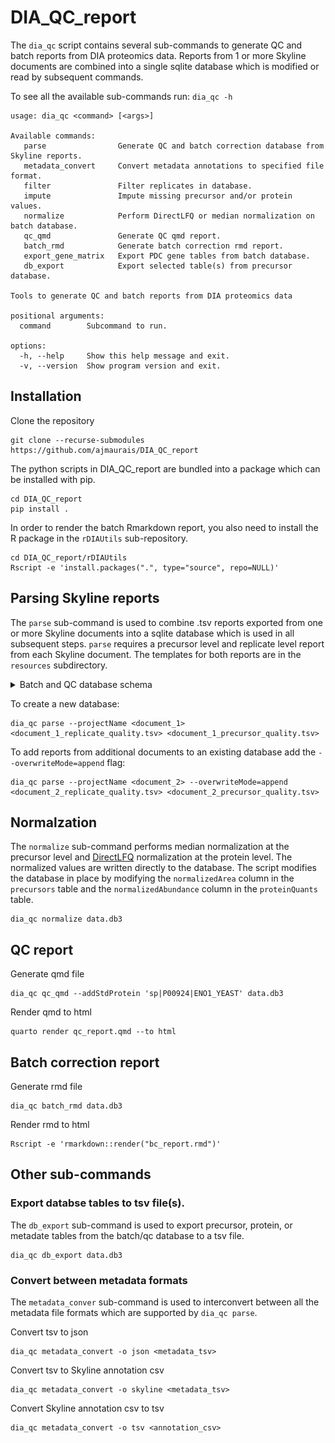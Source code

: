 # DIA_QC_report

The `dia_qc` script contains several sub-commands to generate QC and batch reports from DIA proteomics data. Reports from 1 or more Skyline documents are combined into a single sqlite database which is modified or read by subsequent commands.

To see all the available sub-commands run: `dia_qc -h`

```
usage: dia_qc <command> [<args>]

Available commands:
   parse                Generate QC and batch correction database from Skyline reports.
   metadata_convert     Convert metadata annotations to specified file format.
   filter               Filter replicates in database.
   impute               Impute missing precursor and/or protein values.
   normalize            Perform DirectLFQ or median normalization on batch database.
   qc_qmd               Generate QC qmd report.
   batch_rmd            Generate batch correction rmd report.
   export_gene_matrix   Export PDC gene tables from batch database.
   db_export            Export selected table(s) from precursor database.

Tools to generate QC and batch reports from DIA proteomics data

positional arguments:
  command        Subcommand to run.

options:
  -h, --help     Show this help message and exit.
  -v, --version  Show program version and exit.
```

## Installation

Clone the repository

```
git clone --recurse-submodules https://github.com/ajmaurais/DIA_QC_report
```

The python scripts in DIA_QC_report are bundled into a package which can be installed with pip.

```
cd DIA_QC_report
pip install .
```

In order to render the batch Rmarkdown report, you also need to install the R package in the `rDIAUtils` sub-repository.

```
cd DIA_QC_report/rDIAUtils
Rscript -e 'install.packages(".", type="source", repo=NULL)'
```

</details>

## Parsing Skyline reports

The `parse` sub-command is used to combine .tsv reports exported from one or more Skyline documents into a sqlite database which is used in all subsequent steps. `parse` requires a precursor level and replicate level report from each Skyline document. The templates for both reports are in the `resources` subdirectory.

<details>
  <summary>Batch and QC database schema</summary>

![alt text](https://github.com/ajmaurais/DIA_QC_report/blob/dev/resources/schema.png?raw=true)

</details>

To create a new database:

```
dia_qc parse --projectName <document_1> <document_1_replicate_quality.tsv> <document_1_precursor_quality.tsv>
```

To add reports from additional documents to an existing database add the `--overwriteMode=append` flag:

```
dia_qc parse --projectName <document_2> --overwriteMode=append <document_2_replicate_quality.tsv> <document_2_precursor_quality.tsv>
```

## Normalzation

The `normalize` sub-command performs median normalization at the precursor level and [DirectLFQ](https://github.com/MannLabs/directlfq) normalization at the protein level. The normalized values are written directly to the database. The script modifies the database in place by modifying the `normalizedArea` column in the `precursors` table and the `normalizedAbundance` column in the `proteinQuants` table.

```
dia_qc normalize data.db3
```

## QC report

Generate qmd file

```
dia_qc qc_qmd --addStdProtein 'sp|P00924|ENO1_YEAST' data.db3
```

Render qmd to html

```
quarto render qc_report.qmd --to html
```

## Batch correction report

Generate rmd file

```
dia_qc batch_rmd data.db3
```

Render rmd to html

```
Rscript -e 'rmarkdown::render("bc_report.rmd")'
```

## Other sub-commands

### Export databse tables to tsv file(s).

The `db_export` sub-command is used to export precursor, protein, or metadate tables from the batch/qc database to a tsv file.

```
dia_qc db_export data.db3
```

### Convert between metadata formats

The `metadata_conver` sub-command is used to interconvert between all the metadata file formats which are supported by `dia_qc parse`.

Convert tsv to json

```
dia_qc metadata_convert -o json <metadata_tsv>
```

Convert tsv to Skyline annotation csv

```
dia_qc metadata_convert -o skyline <metadata_tsv>
```

Convert Skyline annotation csv to tsv

```
dia_qc metadata_convert -o tsv <annotation_csv>
```
